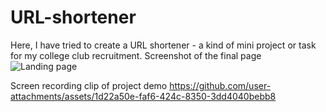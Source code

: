 # URL-shortener
Here, I have tried to create a URL shortener - a kind of mini project or task for my college club recruitment.
Screenshot of the final page
![Landing page](https://github.com/user-attachments/assets/a115716b-ce90-4a71-85a3-6f4dc0c0d411)

Screen recording clip of project demo
https://github.com/user-attachments/assets/1d22a50e-faf6-424c-8350-3dd4040bebb8

